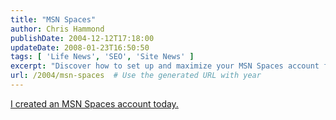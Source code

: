 ```yaml
---
title: "MSN Spaces"
author: Chris Hammond
publishDate: 2004-12-12T17:18:00
updateDate: 2008-01-23T16:50:50
tags: [ 'Life News', 'SEO', 'Site News' ]
excerpt: "Discover how to set up and maximize your MSN Spaces account for seamless social networking and content sharing experiences."
url: /2004/msn-spaces  # Use the generated URL with year
---
```

<A href="https://spaces.msn.com/members/christoc/Blog/cns!1peZ74aeZzSKAOWAIiB9_KjA!106.entry">I created an MSN Spaces account today.</A>

